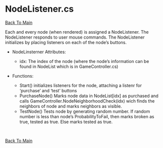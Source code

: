 # NodeListener.cs
[Back To Main](/README.md)

Each and every node (when rendered) is assigned a NodeListener. The NodeListener responds to user mouse commands. The NodeListener initializes by placing listeners on each of the node’s buttons.

* NodeLinsterner Attributes:
  * idx: The index of the node (where the node’s information can be found in NodeList which is in GameController.cs)

* Functions:
  * Start()
  initializes listeners for the node, attaching a listenr for ‘purchase’ and ‘test’  buttons
  * PurchaseNode()
  Marks node data in NodeList[idx] as purchased and calls GameController.NodeNeighborhoodCheck(idx) wich finds the neighbors of node and marks neighbors as visible.
  * TestNode()
  Tests node by generating random number. If random number is less than node’s ProbabilityToFail, then marks broken as true, tested as true. Else marks tested as true.

</br>

[Back To Main](/README.md)